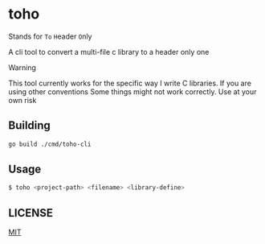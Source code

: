 # toho 

Stands for `To` `H`eader `O`nly

A cli tool to convert a multi-file c library to a header only one

> [!WARNING]
> This tool currently works for the specific way
> I write C libraries. If you are using other conventions
> Some things might not work correctly. 
> Use at your own risk

## Building 

```bash
go build ./cmd/toho-cli
```

## Usage

```bash
$ toho <project-path> <filename> <library-define>
```

## LICENSE

[MIT](./LICENSE)
